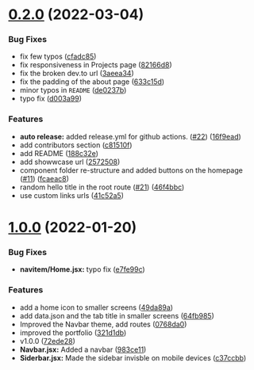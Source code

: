 # [0.2.0](https://github.com/kendalldoescoding-forks/vscode-themed-portfolio/compare/v1.0.0...v0.2.0) (2022-03-04)


### Bug Fixes

* fix few typos ([cfadc85](https://github.com/kendalldoescoding-forks/vscode-themed-portfolio/commit/cfadc8543c24eaf95a5570d24c39a1442137d811))
* fix responsiveness in Projects page ([82166d8](https://github.com/kendalldoescoding-forks/vscode-themed-portfolio/commit/82166d80316ffa73862e087d010449fa97c00682))
* fix the broken dev.to url ([3aeea34](https://github.com/kendalldoescoding-forks/vscode-themed-portfolio/commit/3aeea347660f8c1e0cbb4b248faa1730b450df0a))
* fix the padding of the about page ([633c15d](https://github.com/kendalldoescoding-forks/vscode-themed-portfolio/commit/633c15dc4172eb352834eeecd1bf36258a8f5fbd))
* minor typos in `README` ([de0237b](https://github.com/kendalldoescoding-forks/vscode-themed-portfolio/commit/de0237b08ecf3d3b2b08913f1901583ed72f8843))
* typo fix ([d003a99](https://github.com/kendalldoescoding-forks/vscode-themed-portfolio/commit/d003a992195c4104e273261e509a917a391e1649))


### Features

* **auto release:** added release.yml for github actions. ([#22](https://github.com/kendalldoescoding-forks/vscode-themed-portfolio/issues/22)) ([16f9ead](https://github.com/kendalldoescoding-forks/vscode-themed-portfolio/commit/16f9ead62686f14969eb39b764aa12d70af5e418))
* add contributors section ([c81510f](https://github.com/kendalldoescoding-forks/vscode-themed-portfolio/commit/c81510fbfc606931b81efcd923cbb65a01e8c5a7))
* add README ([188c32e](https://github.com/kendalldoescoding-forks/vscode-themed-portfolio/commit/188c32e2a8efaed4531137302172eb9b3e68b776))
* add showwcase url ([2572508](https://github.com/kendalldoescoding-forks/vscode-themed-portfolio/commit/2572508d8ab1e95fcde657d6e65054783603c643))
* component folder re-structure and added buttons on the homepage ([#11](https://github.com/kendalldoescoding-forks/vscode-themed-portfolio/issues/11)) ([fcaeac8](https://github.com/kendalldoescoding-forks/vscode-themed-portfolio/commit/fcaeac8b45b9dda4b52a2d6d6b51c643239e4584))
* random hello title in the root route ([#21](https://github.com/kendalldoescoding-forks/vscode-themed-portfolio/issues/21)) ([46f4bbc](https://github.com/kendalldoescoding-forks/vscode-themed-portfolio/commit/46f4bbc8533c2c39f21a3a567f8014ab1de3bd56))
* use custom links urls ([41c52a5](https://github.com/kendalldoescoding-forks/vscode-themed-portfolio/commit/41c52a53776161192bea18c3454e7ca2ca8c3ee5))



# [1.0.0](https://github.com/kendalldoescoding-forks/vscode-themed-portfolio/compare/c37ccbbada9899edfec26bb0d8e9830a156b2d2d...v1.0.0) (2022-01-20)


### Bug Fixes

* **navitem/Home.jsx:** typo fix ([e7fe99c](https://github.com/kendalldoescoding-forks/vscode-themed-portfolio/commit/e7fe99c34facf8e724f6e4fa0efa4683d9f0217e))


### Features

* add a home icon to smaller screens ([49da89a](https://github.com/kendalldoescoding-forks/vscode-themed-portfolio/commit/49da89ac2eb0e401170f8f4446980dbaa1bae75e))
* add data.json and the tab title in smaller screens ([64fb985](https://github.com/kendalldoescoding-forks/vscode-themed-portfolio/commit/64fb985e7b9b61cad54f58018e9ab123d1c3d531))
* Improved the Navbar theme, add routes ([0768da0](https://github.com/kendalldoescoding-forks/vscode-themed-portfolio/commit/0768da051ce10c8576f16152fe4415504426bc73))
* improved the portfolio ([321d1db](https://github.com/kendalldoescoding-forks/vscode-themed-portfolio/commit/321d1dbedb88164a3aeb16ca48fcf8b0f8472269))
* v1.0.0 ([72ede28](https://github.com/kendalldoescoding-forks/vscode-themed-portfolio/commit/72ede28a455575142740cff757203df36f3eb531))
* **Navbar.jsx:** Added a navbar ([983ce11](https://github.com/kendalldoescoding-forks/vscode-themed-portfolio/commit/983ce11d5710b2f091cb1d2b80d93f13c19504db))
* **Siderbar.jsx:** Made the sidebar invisble on mobile devices ([c37ccbb](https://github.com/kendalldoescoding-forks/vscode-themed-portfolio/commit/c37ccbbada9899edfec26bb0d8e9830a156b2d2d))



